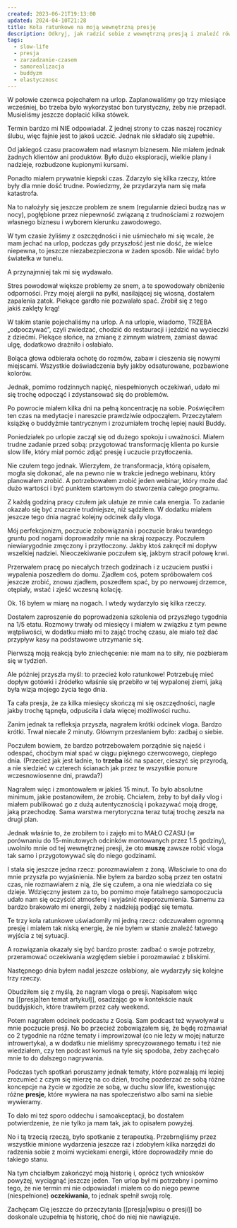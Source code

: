 ```yaml
---
created: 2023-06-21T19:13:00
updated: 2024-04-10T21:28
title: Koła ratunkowe na moją wewnętrzną presję
description: Odkryj, jak radzić sobie z wewnętrzną presją i znaleźć równowagę w codziennym życiu. Dowiedz się, jak zrozumieć i wykorzystać swoją elastyczność umysłu, aby tworzyć wartościowe treści i projektować swój czas w sposób, który sprzyja kreatywności i samorealizacji.
tags:
  - slow-life
  - presja
  - zarzadzanie-czasem
  - samorealizacja
  - buddyzm
  - elastycznosc
---
```

W połowie czerwca pojechałem na urlop. Zaplanowaliśmy go trzy miesiące wcześniej, bo trzeba było wykorzystać bon turystyczny, żeby nie przepadł. Musieliśmy jeszcze dopłacić kilka stówek.

Termin bardzo mi NIE odpowiadał. Z jednej strony to czas naszej rocznicy ślubu, więc fajnie jest to jakoś uczcić. Jednak nie składało się zupełnie.

Od jakiegoś czasu pracowałem nad własnym biznesem. Nie miałem jednak żadnych klientów ani produktów. Było dużo eksploracji, wielkie plany i nadzieje, rozbudzone kupionymi kursami.

Ponadto miałem prywatnie kiepski czas. Zdarzyło się kilka rzeczy, które były dla mnie dość trudne. Powiedzmy, że przydarzyła nam się mała katastrofa.

Na to nałożyły się jeszcze problem ze snem (regularnie dzieci budzą nas w nocy), pogłębione przez niepewność związaną z trudnościami z rozwojem własnego biznesu i wyborem kierunku zawodowego.

W tym czasie żyliśmy z oszczędności i nie uśmiechało mi się wcale, że mam jechać na urlop, podczas gdy przyszłość jest nie dość, że wielce niepewna, to jeszcze niezabezpieczona w żaden sposób. Nie widać było światełka w tunelu.

A przynajmniej tak mi się wydawało.

Stres powodował większe problemy ze snem, a te spowodowały obniżenie odporności. Przy mojej alergii na pyłki, nasilającej się wiosną, dostałem zapalenia zatok. Piekące gardło nie pozwalało spać. Zrobił się z tego jakiś zaklęty krąg!

W takim stanie pojechaliśmy na urlop. A na urlopie, wiadomo, TRZEBA „odpoczywać”, czyli zwiedzać, chodzić do restauracji i jeździć na wycieczki z dziećmi. Piekące słońce, na zmianę z zimnym wiatrem, zamiast dawać ulgę, dodatkowo drażniło i osłabiało.

Boląca głowa odbierała ochotę do rozmów, zabaw i cieszenia się nowymi miejscami. Wszystkie doświadczenia były jakby odsaturowane, pozbawione kolorów.

Jednak, pomimo rodzinnych napięć, niespełnionych oczekiwań, udało mi się trochę odpocząć i zdystansować się do problemów.

Po powrocie miałem kilka dni na pełną koncentrację na sobie. Poświęciłem ten czas na medytacje i nareszcie prawdziwie odpocząłem. Przeczytałem książkę o buddyźmie tantrycznym i zrozumiałem trochę lepiej nauki Buddy.

Poniedziałek po urlopie zaczął się od dużego spokoju i uważności. Miałem trudne zadanie przed sobą: przygotować transformację klienta po kursie slow life, który miał pomóc zdjąć presję i uczucie przytłoczenia.

Nie czułem tego jednak. Wierzyłem, że transformacja, którą opisałem, mogła się dokonać, ale na pewno nie w trakcie jednego webinaru, który planowałem zrobić. A potrzebowałem zrobić jeden webinar, który może dać dużo wartości i być punktem startowym do stworzenia całego programu.

Z każdą godziną pracy czułem jak ulatuje ze mnie cała energia. To zadanie okazało się być znacznie trudniejsze, niż sądziłem. W dodatku miałem jeszcze tego dnia nagrać kolejny odcinek daily vloga.

Mój perfekcjonizm, poczucie zobowiązania i poczucie braku twardego gruntu pod nogami doprowadziły mnie na skraj rozpaczy. Poczułem niewiarygodnie zmęczony i przytłoczony. Jakby ktoś zakręcił mi dopływ wszelkiej nadziei. Nieoczekiwanie poczułem się, jakbym stracił połowę krwi.

Przerwałem pracę po niecałych trzech godzinach i z uczuciem pustki i wypalenia poszedłem do domu. Zjadłem coś, potem spróbowałem coś jeszcze zrobić, znowu zjadłem, poszedłem spać, by po nerwowej drzemce, otępiały, wstać i zjeść wczesną kolację.

Ok. 16 byłem w miarę na nogach. I wtedy wydarzyło się kilka rzeczy.

Dostałem zaproszenie do poprowadzenia szkolenia od przyszłego tygodnia na 1/5 etatu. Rozmowy trwały od miesięcy i miałem w związku z tym pewne wątpliwości, w dodatku miało mi to zająć trochę czasu, ale miało też dać przypływ kasy na podstawowe utrzymanie się.

Pierwszą moją reakcją było zniechęcenie: nie mam na to siły, nie pozbieram się w tydzień.

Ale później przyszła myśl: to przecież koło ratunkowe! Potrzebuję mieć dopływ gotówki i źródełko właśnie się przebiło w tej wypalonej ziemi, jaką była wizja mojego życia tego dnia.

Ta cała presja, że za kilka miesięcy skończą mi się oszczędności, nagle jakby trochę tąpnęła, odpuściła i dała więcej możliwości ruchu.

Zanim jednak ta refleksja przyszła, nagrałem krótki odcinek vloga. Bardzo krótki. Trwał niecałe 2 minuty. Głównym przesłaniem było: zadbaj o siebie.

Poczułem bowiem, że bardzo potrzebowałem porządnie się najeść i odespać, choćbym miał spać w ciągu pięknego czerwcowego, ciepłego dnia. (Przecież jak jest ładnie, to **trzeba** iść na spacer, cieszyć się przyrodą, a nie siedzieć w czterech ścianach jak przez te wszystkie ponure wczesnowiosenne dni, prawda?)

Nagrałem więc i zmontowałem w jakieś 15 minut. To było absolutne minimum, jakie postanowiłem, że zrobię. Chciałem, żeby to był daily vlog i miałem publikować go z dużą autentycznością i pokazywać moją drogę, jaką przechodzę. Sama warstwa merytoryczna teraz tutaj trochę zeszła na drugi plan.

Jednak właśnie to, że zrobiłem to i zajęło mi to MAŁO CZASU (w porównaniu do 15-minutowych odcinków montowanych przez 1.5 godziny), uwolniło mnie od tej wewnętrznej presji, że oto **muszę** zawsze robić vloga tak samo i przygotowywać się do niego godzinami.

I stała się jeszcze jedna rzecz: porozmawiałem z żoną. Właściwie to ona do mnie przyszła po wyjaśnienia. Nie byłem za bardzo sobą przez ten ostatni czas, nie rozmawiałem z nią, źle się czułem, a ona nie wiedziała co się dzieje. Wdzięczny jestem za to, bo pomimo moje fatalnego samopoczucia udało nam się oczyścić atmosferę i wyjaśnić nieporozumienia. Samemu za bardzo brakowało mi energii, żeby z nadzieją podjąć się tematu.

Te trzy koła ratunkowe uświadomiły mi jedną rzecz: odczuwałem ogromną presję i miałem tak niską energię, że nie byłem w stanie znaleźć łatwego wyjścia z tej sytuacji.

A rozwiązania okazały się być bardzo proste: zadbać o swoje potrzeby, przeramować oczekiwania względem siebie i porozmawiać z bliskimi.

Następnego dnia byłem nadal jeszcze osłabiony, ale wydarzyły się kolejne trzy rzeczy.

Obudziłem się z myślą, że nagram vloga o presji. Napisałem więc na [[presja|ten temat artykuł]], osadzając go w kontekście nauk buddyjskich, które trawiłem przez cały weekend.

Potem nagrałem odcinek podcastu z Gosią. Sam podcast też wywoływał u mnie poczucie presji. No bo przecież zobowiązałem się, że będę rozmawiał co 2 tygodnie na różne tematy i improwizował (co nie leży w mojej naturze introwertyka), a w dodatku nie mieliśmy sprecyzowanego tematu i też nie wiedziałem, czy ten podcast komuś na tyle się spodoba, żeby zachęcało mnie to do dalszego nagrywania.

Podczas tych spotkań poruszamy jednak tematy, które pozwalają mi lepiej zrozumieć z czym się mierzę na co dzień, trochę pozderzać ze sobą różne koncepcje na życie w zgodzie ze sobą, w duchu slow life, kwestionując różne **presje**, które wywiera na nas społeczeństwo albo sami na siebie wywieramy.

To dało mi też sporo oddechu i samoakceptacji, bo dostałem potwierdzenie, że nie tylko ja mam tak, jak to opisałem powyżej.

No i tą trzecią rzeczą, było spotkanie z terapeutką. Przebrnęliśmy przez wszystkie minione wydarzenia jeszcze raz i zdobyłem kilka narzędzi do radzenia sobie z moimi wyciekami energii, które doprowadziły mnie do takiego stanu.

Na tym chciałbym zakończyć moją historię i, oprócz tych wniosków powyżej, wyciągnąć jeszcze jeden. Ten urlop był mi potrzebny i pomimo tego, że nie termin mi nie odpowiadał i miałem co do niego pewne (niespełnione) **oczekiwania**, to jednak spełnił swoją rolę.

Zachęcam Cię jeszcze do przeczytania [[presja|wpisu o presji]] bo doskonale uzupełnia tę historię, choć do niej nie nawiązuje.